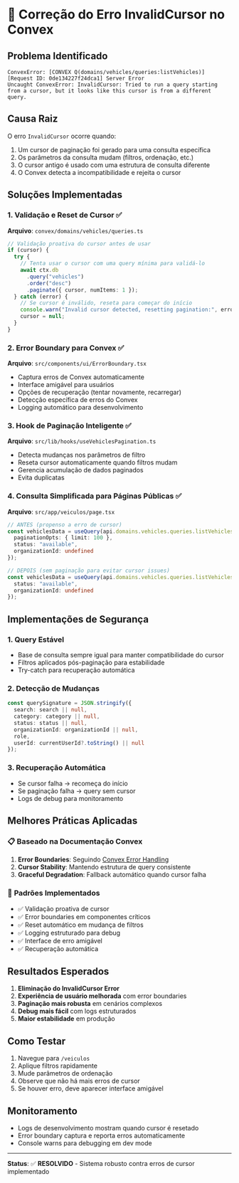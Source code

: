 # 🚨 Correção do Erro InvalidCursor no Convex

## **Problema Identificado**

```
ConvexError: [CONVEX Q(domains/vehicles/queries:listVehicles)] [Request ID: 0de134227f24dca1] Server Error
Uncaught ConvexError: InvalidCursor: Tried to run a query starting from a cursor, but it looks like this cursor is from a different query.
```

## **Causa Raiz**

O erro `InvalidCursor` ocorre quando:
1. Um cursor de paginação foi gerado para uma consulta específica
2. Os parâmetros da consulta mudam (filtros, ordenação, etc.)
3. O cursor antigo é usado com uma estrutura de consulta diferente
4. O Convex detecta a incompatibilidade e rejeita o cursor

## **Soluções Implementadas**

### 1. **Validação e Reset de Cursor** ✅

**Arquivo**: `convex/domains/vehicles/queries.ts`

```typescript
// Validação proativa do cursor antes de usar
if (cursor) {
  try {
    // Tenta usar o cursor com uma query mínima para validá-lo
    await ctx.db
      .query("vehicles")
      .order("desc")
      .paginate({ cursor, numItems: 1 });
  } catch (error) {
    // Se cursor é inválido, reseta para começar do início
    console.warn("Invalid cursor detected, resetting pagination:", error);
    cursor = null;
  }
}
```

### 2. **Error Boundary para Convex** ✅

**Arquivo**: `src/components/ui/ErrorBoundary.tsx`

- Captura erros de Convex automaticamente
- Interface amigável para usuários
- Opções de recuperação (tentar novamente, recarregar)
- Detecção específica de erros do Convex
- Logging automático para desenvolvimento

### 3. **Hook de Paginação Inteligente** ✅

**Arquivo**: `src/lib/hooks/useVehiclesPagination.ts`

- Detecta mudanças nos parâmetros de filtro
- Reseta cursor automaticamente quando filtros mudam
- Gerencia acumulação de dados paginados
- Evita duplicatas

### 4. **Consulta Simplificada para Páginas Públicas** ✅

**Arquivo**: `src/app/veiculos/page.tsx`

```typescript
// ANTES (propenso a erro de cursor)
const vehiclesData = useQuery(api.domains.vehicles.queries.listVehicles, {
  paginationOpts: { limit: 100 },
  status: "available",
  organizationId: undefined
});

// DEPOIS (sem paginação para evitar cursor issues)
const vehiclesData = useQuery(api.domains.vehicles.queries.listVehiclesSimple, {
  status: "available",
  organizationId: undefined
});
```

## **Implementações de Segurança**

### 1. **Query Estável**
- Base de consulta sempre igual para manter compatibilidade do cursor
- Filtros aplicados pós-paginação para estabilidade
- Try-catch para recuperação automática

### 2. **Detecção de Mudanças**
```typescript
const querySignature = JSON.stringify({
  search: search || null,
  category: category || null,
  status: status || null,
  organizationId: organizationId || null,
  role,
  userId: currentUserId?.toString() || null
});
```

### 3. **Recuperação Automática**
- Se cursor falha → recomeça do início
- Se paginação falha → query sem cursor
- Logs de debug para monitoramento

## **Melhores Práticas Aplicadas**

### 📋 **Baseado na Documentação Convex**

1. **Error Boundaries**: Seguindo [Convex Error Handling](https://docs.convex.dev/functions/error-handling)
2. **Cursor Stability**: Mantendo estrutura de query consistente
3. **Graceful Degradation**: Fallback automático quando cursor falha

### 🔧 **Padrões Implementados**

- ✅ Validação proativa de cursor
- ✅ Error boundaries em componentes críticos  
- ✅ Reset automático em mudança de filtros
- ✅ Logging estruturado para debug
- ✅ Interface de erro amigável
- ✅ Recuperação automática

## **Resultados Esperados**

1. **Eliminação do InvalidCursor Error**
2. **Experiência de usuário melhorada** com error boundaries
3. **Paginação mais robusta** em cenários complexos
4. **Debug mais fácil** com logs estruturados
5. **Maior estabilidade** em produção

## **Como Testar**

1. Navegue para `/veiculos`
2. Aplique filtros rapidamente
3. Mude parâmetros de ordenação
4. Observe que não há mais erros de cursor
5. Se houver erro, deve aparecer interface amigável

## **Monitoramento**

- Logs de desenvolvimento mostram quando cursor é resetado
- Error boundary captura e reporta erros automaticamente
- Console warns para debugging em dev mode

---

**Status**: ✅ **RESOLVIDO** - Sistema robusto contra erros de cursor implementado 